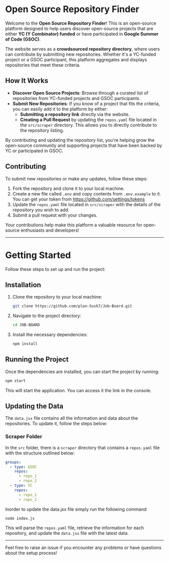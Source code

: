 # Open Source Repository Finder

Welcome to the **Open Source Repository Finder**! This is an open-source platform designed to help users discover open-source projects that are either **YC (Y Combinator) funded** or have participated in **Google Summer of Code (GSOC)**.

The website serves as a **crowdsourced repository directory**, where users can contribute by submitting new repositories. Whether it's a YC-funded project or a GSOC participant, this platform aggregates and displays repositories that meet these criteria.

## How It Works

- **Discover Open Source Projects**: Browse through a curated list of repositories from YC-funded projects and GSOC participants.
- **Submit New Repositories**: If you know of a project that fits the criteria, you can easily add it to the platform by either:
  - **Submitting a repository link** directly via the website.
  - **Creating a Pull Request** by updating the `repos.yaml` file located in the `src/scraper` directory. This allows you to directly contribute to the repository listing.

By contributing and updating the repository list, you're helping grow the open-source community and supporting projects that have been backed by YC or participated in GSOC.

## Contributing

To submit new repositories or make any updates, follow these steps:

1. Fork the repository and clone it to your local machine.
2. Create a new file called `.env` and copy contents from `.env.example` to it. You can get your token from https://github.com/settings/tokens 
3. Update the `repos.yaml` file located in `src/scraper` with the details of the repository you wish to add.
4. Submit a pull request with your changes.

Your contributions help make this platform a valuable resource for open-source enthusiasts and developers!

***

# Getting Started

Follow these steps to set up and run the project:

## Installation

1. Clone the repository to your local machine:
   ```bash
   git clone https://github.com/plon-Susk7/Job-Board.git
   ```
2. Navigate to the project directory:
    ```bash
    cd JOB-BOARD
    ```
3. Install the necessary dependencies:
    ```bash
    npm install
    ```

## Running the Project
Once the dependencies are installed, you can start the project by running:
```bash
npm start
```
This will start the application. You can access it the link in the console.

## Updating the Data

The `data.jsx` file contains all the information and data about the repositories. To update it, follow the steps below:

### Scraper Folder

In the `src` folder, there is a `scraper` directory that contains a `repos.yaml` file with the structure outlined below:

```yaml
groups:
  - type: GSOC
    repos:
      - repo_1
      - repo_2
  - type: YC
    repos:
      - repo_1
      - repo_2
```

Inorder to update the data.jsx file simply run the following command

```bash
node index.js
```
This will parse the `repos.yaml` file, retrieve the information for each repository, and update the `data.jsx` file with the latest data.

***
Feel free to raise an issue if you encounter any problems or have questions about the setup process!

